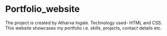 # Portfolio_website
The project is created by Atharva Ingale.
Technology used- HTML and CSS.
This website showcases my portfolio i.e. skills, projects, contact details etc.
